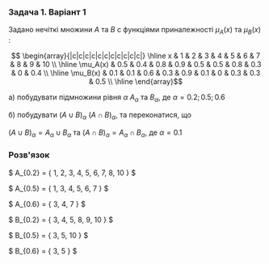 ### Задача 1. Варіант 1 

Задано нечіткі множини $A$ та $B$ с функціями приналежності $\mu_A(x)$ та $\mu_B(x)$ :

$$ \begin{array}{|c|c|c|c|c|c|c|c|c|c|c|} \hline
x & 1 & 2 & 3 & 4 & 5 & 6 & 7 & 8 & 9 & 10 \\ \hline
\mu_A(x) & 0.5 & 0.4 & 0.8 & 0.9 & 0.5 & 0.5 & 0.8 & 0.3 & 0 & 0.4 \\ \hline
\mu_B(x) & 0.1 & 0.1 & 0.6 & 0.3 & 0.9 & 0.1 & 0 & 0.3 & 0.3 & 0.5 \\ \hline
\end{array}$$


а) побудувати підмножини рівня $\alpha$ $A_\alpha$ та $B_\alpha$, де $\alpha=0.2;0.5;0.6$ 

б) побудувати $(A \cup B)_\alpha$ $(A \cap B)_\alpha$, та переконатися, що 

$(A \cup B)_\alpha = A_\alpha \cup B_\alpha$ та $(A \cap B)_\alpha = A_\alpha \cap B_\alpha$, де $\alpha=0.1$


### Розв'язок

$ A_{0.2} = \{ 1, 2, 3, 4, 5, 6, 7, 8, 10 \} $

$ A_{0.5} = \{ 1, 3, 4, 5, 6, 7  \} $

$ A_{0.6} = \{ 3, 4, 7   \} $

$ B_{0.2} = \{ 3, 4, 5, 8, 9, 10  \} $

$ B_{0.5} = \{ 3, 5, 10   \} $

$ B_{0.6} = \{ 3, 5   \} $